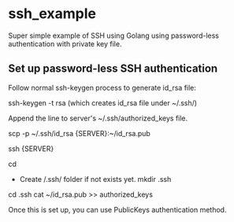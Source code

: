 # ssh_example
Super simple example of SSH using Golang using password-less authentication with private key file.

## Set up password-less SSH authentication ##
Follow normal ssh-keygen process to generate id_rsa file:

  ssh-keygen -t rsa
  (which creates id_rsa file under ~/.ssh/)

Append the line to server's ~/.ssh/authorized_keys file.

  scp -p ~/.ssh/id_rsa {SERVER}:~/id_rsa.pub
  
  ssh {SERVER}
  
  cd
  * Create /.ssh/ folder if not exists yet.
  mkdir .ssh
 
  cd .ssh
  cat ~/id_rsa.pub >> authorized_keys

Once this is set up, you can use PublicKeys authentication method.
